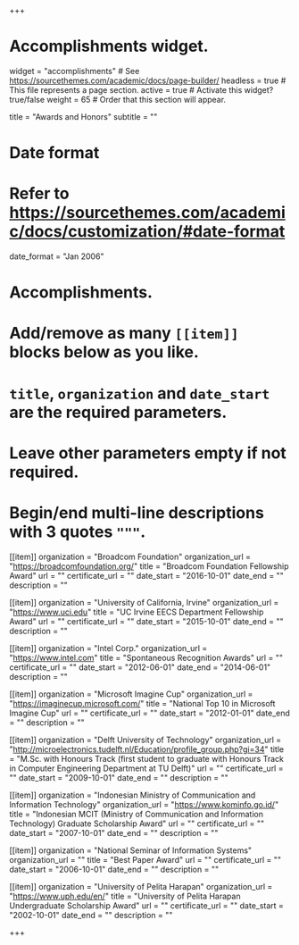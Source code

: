 +++
# Accomplishments widget.
widget = "accomplishments"  # See https://sourcethemes.com/academic/docs/page-builder/
headless = true  # This file represents a page section.
active = true  # Activate this widget? true/false
weight = 65  # Order that this section will appear.

title = "Awards and Honors"
subtitle = ""

# Date format
#   Refer to https://sourcethemes.com/academic/docs/customization/#date-format
date_format = "Jan 2006"

# Accomplishments.
#   Add/remove as many `[[item]]` blocks below as you like.
#   `title`, `organization` and `date_start` are the required parameters.
#   Leave other parameters empty if not required.
#   Begin/end multi-line descriptions with 3 quotes `"""`.

[[item]]
  organization = "Broadcom Foundation"
  organization_url = "https://broadcomfoundation.org/"
  title = "Broadcom Foundation Fellowship Award"
  url = ""
  certificate_url = ""
  date_start = "2016-10-01"
  date_end = ""
  description = ""

[[item]]
  organization = "University of California, Irvine"
  organization_url = "https://www.uci.edu"
  title = "UC Irvine EECS Department Fellowship Award"
  url = ""
  certificate_url = ""
  date_start = "2015-10-01"
  date_end = ""
  description = ""

[[item]]
  organization = "Intel Corp."
  organization_url = "https://www.intel.com"
  title = "Spontaneous Recognition Awards"
  url = ""
  certificate_url = ""
  date_start = "2012-06-01"
  date_end = "2014-06-01"
  description = ""

[[item]]
  organization = "Microsoft Imagine Cup"
  organization_url = "https://imaginecup.microsoft.com/"
  title = "National Top 10 in Microsoft Imagine Cup"
  url = ""
  certificate_url = ""
  date_start = "2012-01-01"
  date_end = ""
  description = ""

[[item]]
  organization = "Delft University of Technology"
  organization_url = "http://microelectronics.tudelft.nl/Education/profile_group.php?gi=34"
  title = "M.Sc. with Honours Track (first student to graduate with Honours Track in Computer Engineering Department at TU Delft)"
  url = ""
  certificate_url = ""
  date_start = "2009-10-01"
  date_end = ""
  description = ""

[[item]]
  organization = "Indonesian Ministry of Communication and Information Technology"
  organization_url = "https://www.kominfo.go.id/"
  title = "Indonesian MCIT (Ministry of Communication and Information Technology) Graduate Scholarship Award"
  url = ""
  certificate_url = ""
  date_start = "2007-10-01"
  date_end = ""
  description = ""

[[item]]
  organization = "National Seminar of Information Systems"
  organization_url = ""
  title = "Best Paper Award"
  url = ""
  certificate_url = ""
  date_start = "2006-10-01"
  date_end = ""
  description = ""

[[item]]
  organization = "University of Pelita Harapan"
  organization_url = "https://www.uph.edu/en/"
  title = "University of Pelita Harapan Undergraduate Scholarship Award"
  url = ""
  certificate_url = ""
  date_start = "2002-10-01"
  date_end = ""
  description = ""

+++
